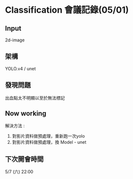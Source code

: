 # Classification 會議記錄(05/01)

## Input 

2d-image

## 架構

YOLO.v4 / unet

## 發現問題

出血點太不明顯以至於無法標記

## Now working

解決方法 : 

1. 對影片資料做預處理，重新跑一次yolo
2. 對影片資料做預處理，換 Model - unet

## 下次開會時間

5/7 (六) 22:00